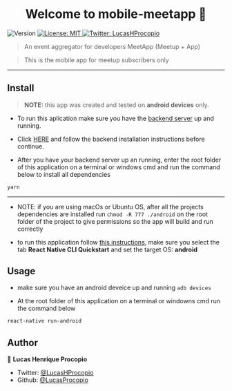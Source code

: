 <h1 align="center">Welcome to mobile-meetapp 👋</h1>
<p>
  <img alt="Version" src="https://img.shields.io/badge/version-0.1.0-blue.svg?cacheSeconds=2592000" />
  <a href="#" target="_blank">
    <img alt="License: MIT" src="https://img.shields.io/badge/License-MIT-yellow.svg" />
  </a>
  <a href="https://twitter.com/LucasHProcopio" target="_blank">
    <img alt="Twitter: LucasHProcopio" src="https://img.shields.io/twitter/follow/LucasHProcopio.svg?style=social" />
  </a>
</p>

> An event aggregator for developers MeetApp (Meetup + App)

> This is the mobile app for meetup subscribers only

---

## Install

> **NOTE:** this app was created and tested on **android devices** only.

- To run this aplication make sure you have the [backend server](https://github.com/LucasProcopio/backend-meetapp) up and running.

- Click [HERE](https://github.com/LucasProcopio/backend-meetapp) and follow the backend installation instructions before continue.

- After you have your backend server up an running, enter the root folder of this application on a terminal or windows cmd and run the command below to install all dependencies

```sh
yarn
```

---

- NOTE: if you are using macOs or Ubuntu OS, after all the projects dependencies are installed run `chmod -R 777 ./android` on the root folder of the project to give permissions so the app will build and run correctly

- to run this application follow [this instructions](https://facebook.github.io/react-native/docs/getting-started), make sure you select the tab **React Native CLI Quickstart** and set the target OS: **android**

## Usage

- make sure you have an android deveice up and running `adb devices`

- At the root folder of this application on a terminal or windowns cmd run the command below

```sh
react-native run-android
```

## Author

👤 **Lucas Henrique Procopio**

- Twitter: [@LucasHProcopio](https://twitter.com/LucasHProcopio)
- Github: [@LucasProcopio](https://github.com/LucasProcopio)
